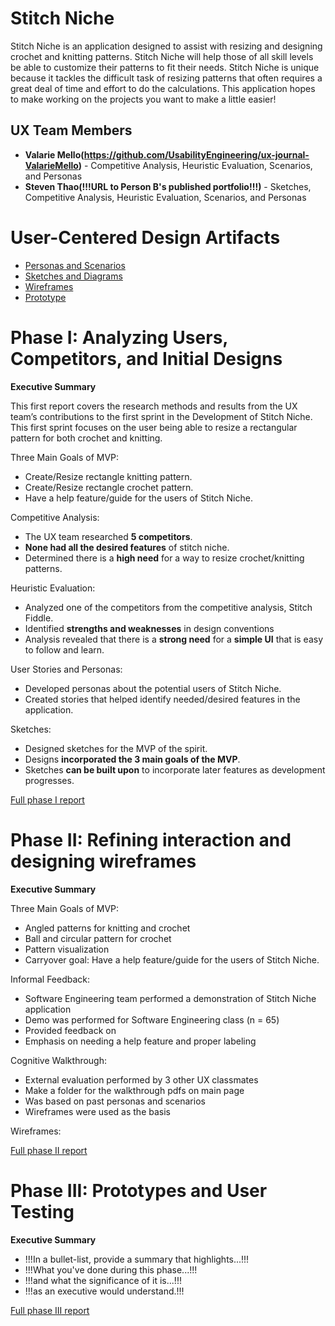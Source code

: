 # Stitch Niche

Stitch Niche is an application designed to assist with resizing and designing crochet and knitting patterns. Stitch Niche will help those of all skill levels be able to customize their patterns to fit their needs. Stitch Niche is unique because it tackles the difficult task of resizing patterns that often requires a great deal of time and effort to do the calculations. This application hopes to make working on the projects you want to make a little easier!

## UX Team Members

* **Valarie Mello(https://github.com/UsabilityEngineering/ux-journal-ValarieMello)** - Competitive Analysis, Heuristic Evaluation, Scenarios, and Personas
* **Steven Thao(!!!URL to Person B's published portfolio!!!)** - Sketches, Competitive Analysis, Heuristic Evaluation, Scenarios, and Personas

# User-Centered Design Artifacts

* [Personas and Scenarios](personas/)
* [Sketches and Diagrams](sketches/)
* [Wireframes](wireframes/)
* [Prototype](#)

# Phase I: Analyzing Users, Competitors, and Initial Designs

**Executive Summary**

This first report covers the research methods and results from the UX team’s contributions to the first sprint in the Development of Stitch Niche. This first sprint focuses on the user being able to resize a rectangular pattern for both crochet and knitting.

Three Main Goals of MVP:
* Create/Resize rectangle knitting pattern.
* Create/Resize rectangle crochet pattern.
* Have a help feature/guide for the users of Stitch Niche.

Competitive Analysis: 
* The UX team researched **5 competitors**.
* **None had all the desired features** of stitch niche.
* Determined there is a **high need** for a way to resize crochet/knitting patterns.

Heuristic Evaluation:
* Analyzed one of the competitors from the competitive analysis, Stitch Fiddle.
* Identified **strengths and weaknesses** in design conventions
* Analysis revealed that there is a **strong need** for a **simple UI** that is easy to follow and learn.

User Stories and Personas:
* Developed personas about the potential users of Stitch Niche.
* Created stories that helped identify needed/desired features in the application.

Sketches:
* Designed sketches for the MVP of the spirit.
* Designs **incorporated the 3 main goals of the MVP**.
* Sketches **can be built upon** to incorporate later features as development progresses.


[Full phase I report](phaseI/)

# Phase II: Refining interaction and designing wireframes

**Executive Summary**

Three Main Goals of MVP:
* Angled patterns for knitting and crochet
* Ball and circular pattern for crochet
* Pattern visualization
* Carryover goal: Have a help feature/guide for the users of Stitch Niche.

Informal Feedback:
* Software Engineering team performed a demonstration of Stitch Niche application
* Demo was performed for Software Engineering class (n = 65)
* Provided feedback on
* Emphasis on needing a help feature and proper labeling

​​Cognitive Walkthrough:
* External evaluation performed by 3 other UX classmates 
* Make a folder for the walkthrough pdfs on main page
* Was based on past personas and scenarios
* Wireframes were used as the basis 


Wireframes:


[Full phase II report](phaseII/)

# Phase III: Prototypes and User Testing

**Executive Summary**

* !!!In a bullet-list, provide a summary that highlights...!!!
* !!!What you've done during this phase...!!!
* !!!and what the significance of it is...!!!
* !!!as an executive would understand.!!!

[Full phase III report](phaseIII/)
